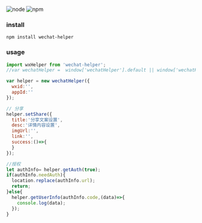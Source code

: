 
![node](https://img.shields.io/badge/node-%3E%3D8-green)
![npm](https://img.shields.io/badge/npm-%3E%3D6.4.1-blue)



### install  
`npm install wechat-helper`

### usage

```javascript
import wxHelper from 'wechat-helper';
//var wechatHelper =  window['wechatHelper'].default || window['wechatHelper'];

var helper = new wechatHelper({
  wxid:'',
  appId:''
});

// 分享
helper.setShare({
  title:'分享文案设置',
  desc:'详情内容设置',
  imgUrl:'',
  link:'',
  success:()=>{
  }
});   

//授权
let authInfo= helper.getAuth(true);
if(authInfo.needAuth){
  location.replace(authInfo.url);
  return;
}else{
  helper.getUserInfo(authInfo.code,(data)=>{
    console.log(data);
  });
}


```
